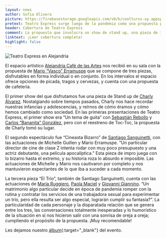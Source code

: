 ```yaml
---
layout: news
author: Sofia Olivera
picture: https://firebasestorage.googleapis.com/v0/b/coolturus-uy.appspot.com/o/news%2Falejandria.png?alt=media&token=1bfd8eea-30ac-46c7-a1e9-9023200ca0b4
pretext: Teatro Express surge luego de la pandemia como una propuesta para reírse y salir de la rutina. Estas tres piezas breves, divididas por intervalos de diez minutos, tienen el propósito de hacernos descostillar de risa y olvidarnos un poco de lo vivido.
header: Cobertura de Teatro Express
comment: La propuesta que involucra un show de stand up, una pieza de improvisación y una breve obra de humor, tendrá su última función el próximo viernes 24 de setiembre.
linktext: ¡Leer cobertura completa! 
highlight: false
---
```

<div class="image-box">
<img src="https://firebasestorage.googleapis.com/v0/b/coolturus-uy.appspot.com/o/news%2Falejandria.png?alt=media&token=1bfd8eea-30ac-46c7-a1e9-9023200ca0b4" alt="Teatro Express en Alejandria"></div>

El espacio artístico [Alejandría Café de las Artes](https://www.instagram.com/alejandriauy/) nos recibió en su sala con la propuesta de [Mario “Vasco” Erramuspe](https://www.instagram.com/vascoerramuspe/) que se compone de tres piezas, disfrutables en forma individual o en conjunto. En los intervalos el espacio ofrece opciones de picada, tragos y cervezas, y cuenta con una propuesta de cafetería.

El primer show del que disfrutamos fue una pieza de Stand up de [Charly Álvarez](https://www.instagram.com/charlyalvarez_actor/). Nostalgiando sobre tiempos pasados, Charly nos hace recordar nuestras infancias y adolescencias, y reírnos de cómo éramos y cómo hemos cambiado como sociedad. En las primeras presentaciones de Teatro Express, el primer show era “Un tema de guita” con [Sebastián Rebollo](https://www.instagram.com/seba_rebollo/) y [Carlos “Bananita” González](https://www.instagram.com/bananita_gonzalez/), pero con el reestreno de Toc-Toc, la propuesta de Charly tomó su lugar.

El segundo espectáculo fue “Cineasta Bizarro” de [Santiago Sanguinetti](https://www.instagram.com/sanguinettisantiago/), con las actuaciones de Michelle Guillen y Mario Erramuspe. “Un particular director de cine de clase Z intenta rodar con muy poco presupuesto y una actriz debutante, una película apocalíptica.” Esta pieza de impro juega con lo bizarro hasta el extremo, y su historia roza lo absurdo e imposible. Las actuaciones de Michelle y Mario nos cautivaron por completo y nos mantuvieron expectantes de lo que iba a suceder a cada momento.

La tercera pieza “El Trío”, también de Santiago Sanguinetti, cuenta con las actuaciones de [María Ruggiero](https://www.instagram.com/maria_ruggiero1/), [Paola Maciel](https://www.instagram.com/paomaciel.b/) y [Giovanni Giannino](https://www.instagram.com/tomasgio01/). “Un matrimonio algo particular decide en época de pandemia romper con la rutina y contratar los servicios de una trabajadora sexual para experimentar un trío, pero ella resulta ser algo especial, lograrán cumplir su fantasía?”. La particularidad de cada personaje y la disparatada relación que se genera entre los tres, las conversaciones totalmente inesperadas y lo humorístico de la situación en sí nos hicieron salir con una sonrisa de oreja a oreja; cumpliendo el propósito de la propuesta. ¡Muy recomendable!

Les dejamos nuestro [álbum](https://www.facebook.com/media/set/?vanity=coolturusuy&set=a.290025946265796){:target="_blank"} del evento.